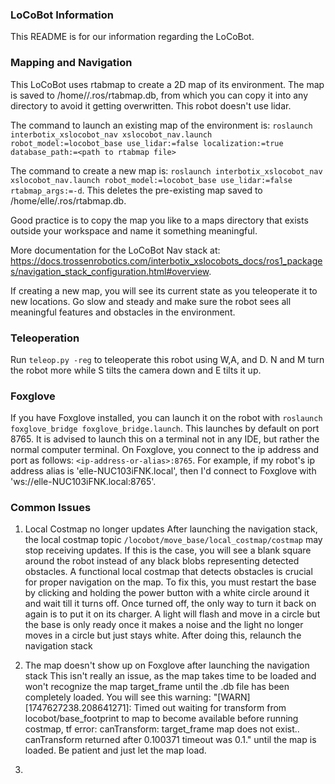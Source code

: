 ### LoCoBot Information
This README is for our information regarding the LoCoBot.

### Mapping and Navigation
This LoCoBot uses rtabmap to create a 2D map of its environment. The map is saved to /home/<user>/.ros/rtabmap.db, from which you can copy it into any directory to avoid it getting overwritten. This robot doesn't use lidar. 

The command to launch an existing map of the environment is: `roslaunch interbotix_xslocobot_nav xslocobot_nav.launch robot_model:=locobot_base use_lidar:=false localization:=true database_path:=<path to rtabmap file>`

The command to create a new map is: `roslaunch interbotix_xslocobot_nav xslocobot_nav.launch robot_model:=locobot_base use_lidar:=false rtabmap_args:=-d`. This deletes the pre-existing map saved to /home/elle/.ros/rtabmap.db.

Good practice is to copy the map you like to a maps directory that exists outside your workspace and name it something meaningful. 

More documentation for the LoCoBot Nav stack at: https://docs.trossenrobotics.com/interbotix_xslocobots_docs/ros1_packages/navigation_stack_configuration.html#overview.

If creating a new map, you will see its current state as you teleoperate it to new locations. Go slow and steady and make sure the robot sees all meaningful features and obstacles in the environment. 

### Teleoperation

Run `teleop.py -reg` to teleoperate this robot using W,A, and D. N and M turn the robot more while S tilts the camera down and E tilts it up. 

### Foxglove

If you have Foxglove installed, you can launch it on the robot with `roslaunch foxglove_bridge foxglove_bridge.launch`. This launches by default on port 8765. It is advised to launch this on a terminal not in any IDE, but rather the normal computer terminal. On Foxglove, you connect to the ip address and port as follows: `<ip-address-or-alias>:8765`. For example, if my robot's ip address alias is 'elle-NUC103iFNK.local', then I'd connect to Foxglove with 'ws://elle-NUC103iFNK.local:8765'.

### Common Issues

1. Local Costmap no longer updates
After launching the navigation stack, the local costmap topic `/locobot/move_base/local_costmap/costmap` may stop receiving updates. If this is the case, you will see a blank square around the robot instead of any black blobs representing detected obstacles. A functional local costmap that detects obstacles is crucial for proper navigation on the map. To fix this, you must restart the base by clicking and holding the power button with a white circle around it and wait till it turns off. Once turned off, the only way to turn it back on again is to put it on its charger. A light will flash and move in a circle but the base is only ready once it makes a noise and the light no longer moves in a circle but just stays white. After doing this, relaunch the navigation stack 

2. The map doesn't show up on Foxglove after launching the navigation stack
This isn't really an issue, as the map takes time to be loaded and won't recognize the map target_frame until the .db file has been completely loaded. You will see this warning: "[WARN] [1747627238.208641271]: Timed out waiting for transform from locobot/base_footprint to map to become available before running costmap, tf error: canTransform: target_frame map does not exist.. canTransform returned after 0.100371 timeout was 0.1." until the map is loaded. Be patient and just let the map load.

3. 



